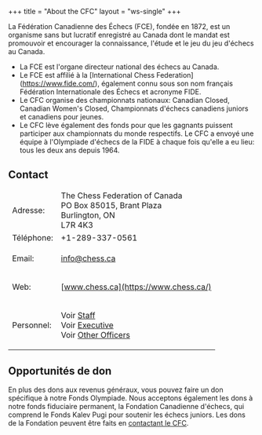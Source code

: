 +++
title = "About the CFC"
layout = "ws-single"
+++

La Fédération Canadienne des Échecs (FCE), fondée en 1872,
est un organisme sans but lucratif enregistré au Canada dont le mandat est
promouvoir et encourager la connaissance, l'étude et le jeu du jeu d'échecs au Canada.

* La FCE est l'organe directeur national des échecs au Canada.
* Le FCE est affilié à la [International Chess Federation] (https://www.fide.com/),
également connu sous son nom français Fédération Internationale des Échecs
et acronyme FIDE.
* Le CFC organise des championnats nationaux: Canadian Closed, Canadian Women's Closed,
  Championnats d'échecs canadiens juniors et canadiens pour jeunes.
* Le CFC lève également des fonds pour que les gagnants puissent participer aux championnats du monde respectifs.
Le CFC a envoyé une équipe à l'Olympiade d'échecs de la FIDE à chaque fois qu'elle a eu lieu: tous les deux ans depuis 1964.

## Contact

<table class="table">
 <thead><tr></tr></thead>
 <tr>
  <td class="has-text-right">Adresse:</td>
  <td>
   The Chess Federation of Canada
   <br>PO Box 85015, Brant Plaza
   <br>Burlington, ON 
   <br>L7R 4K3
  </td>
 </tr>
 <tr>
  <td class="has-text-right">Téléphone:</td>
  <td>+1-289-337-0561</td>
 </tr>
 <tr>
  <td class="has-text-right">Email:</td>
  <td>
  
   [info@chess.ca](mailto:info@chess.ca)

  </td>
 </tr>
 <tr>
  <td class="has-text-right">Web:</td>
  <td>

   [www.chess.ca](https://www.chess.ca/)

  </td>
 </tr>
 <tr>
  <td class="has-text-right">Personnel:</td>
  <td>

   Voir [Staff](#)<br>
   Voir [Executive](#)<br>
   Voir [Other Officers](#)

  </td>
 </tr>
</table>
	
## Opportunités de don
En plus des dons aux revenus généraux, vous pouvez faire un don spécifique à notre Fonds Olympiade.
Nous acceptons également les dons à notre fonds fiduciaire permanent, la Fondation Canadienne d'échecs,
qui comprend le Fonds Kalev Pugi pour soutenir les échecs juniors.
Les dons de la Fondation peuvent être faits en 
[contactant le CFC](https://forms.gle/miag39Q6tutM7pmc7).
